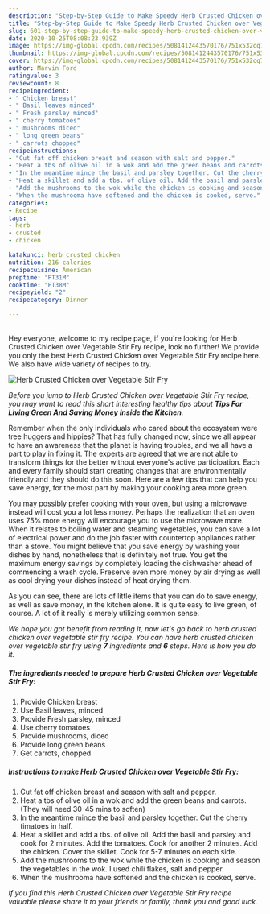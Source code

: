 ```yaml
---
description: "Step-by-Step Guide to Make Speedy Herb Crusted Chicken over Vegetable Stir Fry"
title: "Step-by-Step Guide to Make Speedy Herb Crusted Chicken over Vegetable Stir Fry"
slug: 601-step-by-step-guide-to-make-speedy-herb-crusted-chicken-over-vegetable-stir-fry
date: 2020-10-25T08:08:23.939Z
image: https://img-global.cpcdn.com/recipes/5081412443570176/751x532cq70/herb-crusted-chicken-over-vegetable-stir-fry-recipe-main-photo.jpg
thumbnail: https://img-global.cpcdn.com/recipes/5081412443570176/751x532cq70/herb-crusted-chicken-over-vegetable-stir-fry-recipe-main-photo.jpg
cover: https://img-global.cpcdn.com/recipes/5081412443570176/751x532cq70/herb-crusted-chicken-over-vegetable-stir-fry-recipe-main-photo.jpg
author: Marvin Ford
ratingvalue: 3
reviewcount: 8
recipeingredient:
- " Chicken breast"
- " Basil leaves minced"
- " Fresh parsley minced"
- " cherry tomatoes"
- " mushrooms diced"
- " long green beans"
- " carrots chopped"
recipeinstructions:
- "Cut fat off chicken breast and season with salt and pepper."
- "Heat a tbs of olive oil in a wok and add the green beans and carrots. (They will need 30-45 mins to soften)"
- "In the meantime mince the basil and parsley together. Cut the cherry timatoes in half."
- "Heat a skillet and add a tbs. of olive oil. Add the basil and parsley and cook for 2 minutes. Add the tomatoes. Cook for another 2 minutes. Add the chicken. Cover the skillet. Cook for 5-7 minutes on each side."
- "Add the mushrooms to the wok while the chicken is cooking and season the vegetables in the wok. I used chili flakes, salt and pepper."
- "When the mushrooma have softened and the chicken is cooked, serve."
categories:
- Recipe
tags:
- herb
- crusted
- chicken

katakunci: herb crusted chicken 
nutrition: 216 calories
recipecuisine: American
preptime: "PT31M"
cooktime: "PT38M"
recipeyield: "2"
recipecategory: Dinner

---
```

<br>
Hey everyone, welcome to my recipe page, if you're looking for Herb Crusted Chicken over Vegetable Stir Fry recipe, look no further! We provide you only the best Herb Crusted Chicken over Vegetable Stir Fry recipe here. We also have wide variety of recipes to try.
<br>


![Herb Crusted Chicken over Vegetable Stir Fry](https://img-global.cpcdn.com/recipes/5081412443570176/751x532cq70/herb-crusted-chicken-over-vegetable-stir-fry-recipe-main-photo.jpg)

<i>Before you jump to Herb Crusted Chicken over Vegetable Stir Fry recipe, you may want to read this short interesting healthy tips about 
<strong>Tips For Living Green And Saving Money Inside the Kitchen</strong>.</i>
</br>

Remember when the only individuals who cared about the ecosystem were tree huggers and hippies? That has fully changed now, since we all appear to have an awareness that the planet is having troubles, and we all have a part to play in fixing it. The experts are agreed that we are not able to transform things for the better without everyone's active participation. Each and every family should start creating changes that are environmentally friendly and they should do this soon. Here are a few tips that can help you save energy, for the most part by making your cooking area more green.

You may possibly prefer cooking with your oven, but using a microwave instead will cost you a lot less money. Perhaps the realization that an oven uses 75% more energy will encourage you to use the microwave more. When it relates to boiling water and steaming vegetables, you can save a lot of electrical power and do the job faster with countertop appliances rather than a stove. You might believe that you save energy by washing your dishes by hand, nonetheless that is definitely not true. You get the maximum energy savings by completely loading the dishwasher ahead of commencing a wash cycle. Preserve even more money by air drying as well as cool drying your dishes instead of heat drying them.

As you can see, there are lots of little items that you can do to save energy, as well as save money, in the kitchen alone. It is quite easy to live green, of course. A lot of it really is merely utilizing common sense.


<i>We hope you got benefit from reading it, now let's go back to herb crusted chicken over vegetable stir fry recipe. You can have herb crusted chicken over vegetable stir fry using <strong>7</strong> ingredients and <strong>6</strong> steps. Here is how you do it.
</i>

##### The ingredients needed to prepare Herb Crusted Chicken over Vegetable Stir Fry:

1. Provide  Chicken breast
1. Use  Basil leaves, minced
1. Provide  Fresh parsley, minced
1. Use  cherry tomatoes
1. Provide  mushrooms, diced
1. Provide  long green beans
1. Get  carrots, chopped


##### Instructions to make Herb Crusted Chicken over Vegetable Stir Fry:

1. Cut fat off chicken breast and season with salt and pepper.
1. Heat a tbs of olive oil in a wok and add the green beans and carrots. (They will need 30-45 mins to soften)
1. In the meantime mince the basil and parsley together. Cut the cherry timatoes in half.
1. Heat a skillet and add a tbs. of olive oil. Add the basil and parsley and cook for 2 minutes. Add the tomatoes. Cook for another 2 minutes. Add the chicken. Cover the skillet. Cook for 5-7 minutes on each side.
1. Add the mushrooms to the wok while the chicken is cooking and season the vegetables in the wok. I used chili flakes, salt and pepper.
1. When the mushrooma have softened and the chicken is cooked, serve.


<i>If you find this Herb Crusted Chicken over Vegetable Stir Fry recipe valuable please share it to your friends or family, thank you and good luck.</i>
